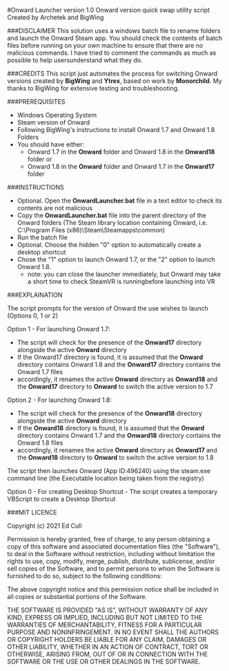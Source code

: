 #Onward Launcher
version 1.0
Onward version quick swap utility script
Created by Archetek and BigWing

###DISCLAIMER
This solution uses a windows batch file to rename folders and launch the Onward Steam app. You should check the contents of batch files before running on your own machine to ensure that there are no malicious commands. I have tried to comment the commands as much as possible to help usersunderstand what they do.

###CREDITS
This script just automates the process for switching Onward versions created by **BigWing** and **Ytrex**, based on work by **Monorchild**. My thanks to BigWing for extensive testing and troubleshooting.

###PREREQUISITES

- Windows Operating System
- Steam version of Onward
- Following BigWing's instructions to install Onward 1.7 and Onward 1.8 Folders
- You should have either:
  - Onward 1.7 in the **Onward** folder and Onward 1.8 in the **Onward18** folder
  or
  - Onward 1.8 in the **Onward** folder and Onward 1.7 in the **Onward17** folder

###INSTRUCTIONS

- Optional. Open the **OnwardLauncher.bat** file in a text editor to check its contents are not malicious
- Copy the **OnwardLauncher.bat** file into the parent directory of the Onward folders (The Steam library location containing Onward, i.e. C:\Program Files (x86)\Steam\Steamapps\common)
- Run the batch file
- Optional. Choose the hidden "0" option to automatically create a desktop shortcut
- Chose the "1" option to launch Onward 1.7, or the "2" option to launch Onward 1.8.
  - note: you can close the launcher immediately, but Onward may take a short time to check SteamVR is runningbefore launching into VR

###EXPLAINATION

The script prompts for the version of Onward the use wishes to launch (Options 0, 1 or 2)

Option 1 - For launching Onward 1.7:
   - The script will check for the presence of the **Onward17** directory alongside the active **Onward** directory
   - If the Onward17 directory is found, it is assumed that the **Onward** directory contains Onward 1.8 and the **Onward17** directory contains the Onward 1.7 files
   - accordingly, it renames the active **Onward** directory as **Onward18** and the **Onward17** directory to **Onward** to switch the active version to 1.7

Option 2 - For launching Onward 1.8:
   - The script will check for the presence of the **Onward18** directory alongside the active **Onward** directory
   - If the **Onward18** directory is found, it is assumed that the **Onward** directory contains Onward 1.7 and the **Onward18** directory contains the Onward 1.8 files
   - accordingly, it renames the active **Onward** directory as **Onward17** and the **Onward18** directory to **Onward** to switch the active version to 1.8

The script then launches Onward (App ID:496240) using the steam.exe command line (the Executable location being taken from the registry)

Option 0 - For creating Desktop Shortcut
    - The script creates a temporary VBScript to create a Desktop Shortcut
	
###MIT LICENCE

Copyright (c) 2021 Ed Cull

Permission is hereby granted, free of charge, to any person obtaining a copy
of this software and associated documentation files (the "Software"), to deal
in the Software without restriction, including without limitation the rights
to use, copy, modify, merge, publish, distribute, sublicense, and/or sell
copies of the Software, and to permit persons to whom the Software is
furnished to do so, subject to the following conditions:

The above copyright notice and this permission notice shall be included in all
copies or substantial portions of the Software.

THE SOFTWARE IS PROVIDED "AS IS", WITHOUT WARRANTY OF ANY KIND, EXPRESS OR
IMPLIED, INCLUDING BUT NOT LIMITED TO THE WARRANTIES OF MERCHANTABILITY,
FITNESS FOR A PARTICULAR PURPOSE AND NONINFRINGEMENT. IN NO EVENT SHALL THE
AUTHORS OR COPYRIGHT HOLDERS BE LIABLE FOR ANY CLAIM, DAMAGES OR OTHER
LIABILITY, WHETHER IN AN ACTION OF CONTRACT, TORT OR OTHERWISE, ARISING FROM,
OUT OF OR IN CONNECTION WITH THE SOFTWARE OR THE USE OR OTHER DEALINGS IN THE
SOFTWARE.
